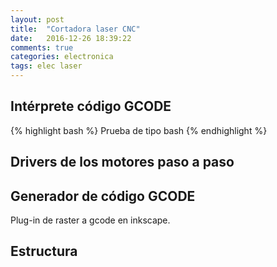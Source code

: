 ```yaml
---
layout: post
title:  "Cortadora laser CNC"
date:   2016-12-26 18:39:22
comments: true
categories: electronica
tags: elec laser
---
```

Intérprete código GCODE
-----------------------

{% highlight bash %}
Prueba de tipo bash
{% endhighlight %}

Drivers de los motores paso a paso
----------------------------------

Generador de código GCODE
-------------------------

Plug-in de raster a gcode en inkscape.

Estructura
----------
